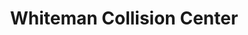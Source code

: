 ---
title: "Whiteman Collision Center"
url: /glens-falls/whiteman-collision-center/
shop: Autowerkstatt
---